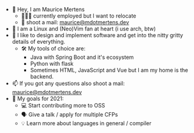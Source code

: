 - 👋 Hey, I am Maurice Mertens
  - 👨🏻‍💼 currently employed but I want to relocate
  - 📨 shoot a mail: maurice@mdotmertens.dev
- 🐧 I am a Linux and (Neo)Vim fan at heart (i use arch, btw)
- 📔 I like to design and implement software and get into the nitty gritty details of everything.
  - 🛠 My tools of choice are:
    - Java with Spring Boot and it's ecosystem
    - Python with flask
    - Sometimes HTML, JavaScript and Vue but I am my home is the backend.
- 📫 If you got any questions also shoot a mail: maurice@mdotmertens.dev
- 🏅 My goals for 2021:
  - 💻 Start contributing more to OSS
  - 🗣 Give a talk / apply for multiple CFPs 
  - 💡 Learn more about languages in general / compiler
<!---
MdotMertens/MdotMertens is a ✨ special ✨ repository because its `README.md` (this file) appears on your GitHub profile.
You can click the Preview link to take a look at your changes.
--->
